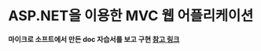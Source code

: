 # ASP.NET을 이용한 MVC 웹 어플리케이션

#### 마이크로 소프트에서 만든 doc 자습서를 보고 구현 [참고 링크](https://docs.microsoft.com/ko-kr/aspnet/core/tutorials/first-mvc-app/?view=aspnetcore-5.0)
